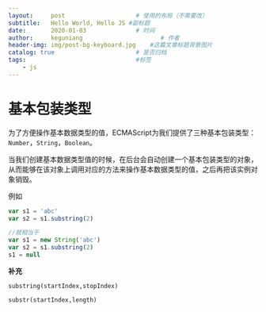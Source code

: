 ```yaml
---
layout:     post                    # 使用的布局（不需要改）
subtitle:   Hello World, Hello JS #副标题
date:       2020-01-03              # 时间
author:     keguniang                      # 作者
header-img: img/post-bg-keyboard.jpg    #这篇文章标题背景图片
catalog: true                       # 是否归档
tags:                               #标签
    - js
---
```

# 基本包装类型

为了方便操作基本数据类型的值，ECMAScript为我们提供了三种基本包装类型：`Number`，`String`，`Boolean`。

当我们创建基本数据类型值的时候，在后台会自动创建一个基本包装类型的对象，从而能够在该对象上调用对应的方法来操作基本数据类型的值，之后再把该实例对象销毁。

例如

```js
var s1 = 'abc'
var s2 = s1.substring(2)

//就相当于
var s1 = new String('abc')
var s2 = s1.substring(2)
s1 = null
```

**补充**

`substring(startIndex,stopIndex)`

`substr(startIndex,length)`
